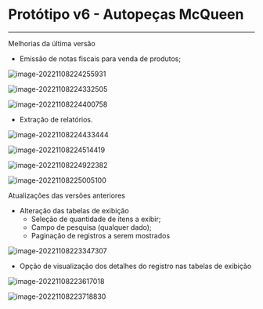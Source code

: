 # **Protótipo v6 - Autopeças McQueen**

------

Melhorias da última versão 

- Emissão de notas fiscais para venda de produtos;

![image-20221108224255931](C:\Users\LukasReisdeOliveira\AppData\Roaming\Typora\typora-user-images\image-20221108224255931.png)

![image-20221108224332505](C:\Users\LukasReisdeOliveira\AppData\Roaming\Typora\typora-user-images\image-20221108224332505.png)

![image-20221108224400758](C:\Users\LukasReisdeOliveira\AppData\Roaming\Typora\typora-user-images\image-20221108224400758.png)

- Extração de relatórios.

![image-20221108224433444](C:\Users\LukasReisdeOliveira\AppData\Roaming\Typora\typora-user-images\image-20221108224433444.png)

![image-20221108224514419](C:\Users\LukasReisdeOliveira\AppData\Roaming\Typora\typora-user-images\image-20221108224514419.png)

![image-20221108224922382](C:\Users\LukasReisdeOliveira\AppData\Roaming\Typora\typora-user-images\image-20221108224922382.png)

![image-20221108225005100](C:\Users\LukasReisdeOliveira\AppData\Roaming\Typora\typora-user-images\image-20221108225005100.png)

Atualizações das versões anteriores

- Alteração das tabelas de exibição
  - Seleção de quantidade de itens a exibir;
  - Campo de pesquisa (qualquer dado);
  - Paginação de registros a serem mostrados

![image-20221108223347307](C:\Users\LukasReisdeOliveira\AppData\Roaming\Typora\typora-user-images\image-20221108223347307.png)

- Opção de visualização dos detalhes do registro nas tabelas de exibição

![image-20221108223617018](C:\Users\LukasReisdeOliveira\AppData\Roaming\Typora\typora-user-images\image-20221108223617018.png)

![image-20221108223718830](C:\Users\LukasReisdeOliveira\AppData\Roaming\Typora\typora-user-images\image-20221108223718830.png)